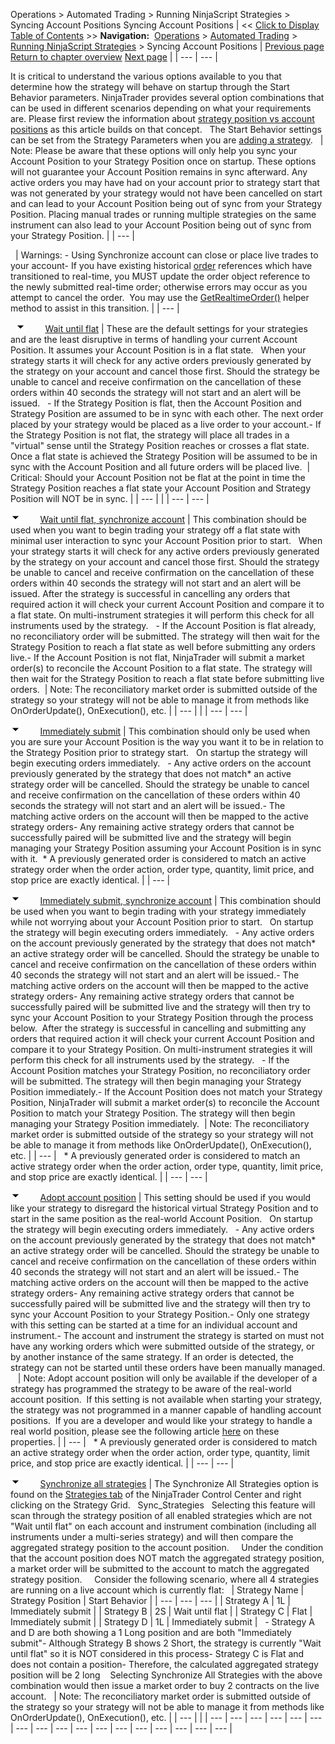 ﻿
Operations > Automated Trading > Running NinjaScript Strategies > Syncing Account Positions
Syncing Account Positions
| << [Click to Display Table of Contents](syncing_account_positions.md) >> **Navigation:**     [Operations](operations-1.md) > [Automated Trading](automated_trading-1.md) > [Running NinjaScript Strategies](running_ninjascript_strategies-1.md) > Syncing Account Positions | [Previous page](strategy_position_vs_account_p-1.md) [Return to chapter overview](running_ninjascript_strategies-1.md) [Next page](running_a_ninjascript_strategy-1.md) |
| --- | --- |

It is critical to understand the various options available to you that determine how the strategy will behave on startup through the Start Behavior parameters. NinjaTrader provides several option combinations that can be used in different scenarios depending on what your requirements are. Please first review the information about [strategy position vs account positions](strategy_position_vs_account_p-1.md) as this article builds on that concept.
 
The Start Behavior settings can be set from the Strategy Parameters when you are [adding a strategy](running_a_ninjascript_strategy-1.md).
 
| Note: Please be aware that these options will only help you sync your Account Position to your Strategy Position once on startup. These options will not guarantee your Account Position remains in sync afterward. Any active orders you may have had on your account prior to strategy start that was not generated by your strategy would not have been cancelled on start and can lead to your Account Position being out of sync from your Strategy Position. Placing manual trades or running multiple strategies on the same instrument can also lead to your Account Position being out of sync from your Strategy Position. |
| --- |

 
| Warnings: - Using Synchronize account can close or place live trades to your account- If you have existing historical [order](order-1.md) references which have transitioned to real-time, you MUST update the order object reference to the newly submitted real-time order; otherwise errors may occur as you attempt to cancel the order.  You may use the [GetRealtimeOrder()](getrealtimeorder-1.md) helper method to assist in this transition. |
| --- |

 
![tog_minus](tog_minus-1.gif)        [Wait until flat](javascript:HMToggle('toggle','WaitUntilFlat','WaitUntilFlat_ICON'))
| These are the default settings for your strategies and are the least disruptive in terms of handling your current Account Position. It assumes your Account Position is in a flat state.   When your strategy starts it will check for any active orders previously generated by the strategy on your account and cancel those first. Should the strategy be unable to cancel and receive confirmation on the cancellation of these orders within 40 seconds the strategy will not start and an alert will be issued.   - If the Strategy Position is flat, then the Account Position and Strategy Position are assumed to be in sync with each other. The next order placed by your strategy would be placed as a live order to your account.- If the Strategy Position is not flat, the strategy will place all trades in a "virtual" sense until the Strategy Position reaches or crosses a flat state. Once a flat state is achieved the Strategy Position will be assumed to be in sync with the Account Position and all future orders will be placed live.    | Critical: Should your Account Position not be flat at the point in time the Strategy Position reaches a flat state your Account Position and Strategy Position will NOT be in sync. | | --- | |
| --- | --- |

![tog_minus](tog_minus-1.gif)        [Wait until flat, synchronize account](javascript:HMToggle('toggle','WaitUntilFlatSynchronizeAccount','WaitUntilFlatSynchronizeAccount_ICON'))
| This combination should be used when you want to begin trading your strategy off a flat state with minimal user interaction to sync your Account Position prior to start.   When your strategy starts it will check for any active orders previously generated by the strategy on your account and cancel those first. Should the strategy be unable to cancel and receive confirmation on the cancellation of these orders within 40 seconds the strategy will not start and an alert will be issued. After the strategy is successful in cancelling any orders that required action it will check your current Account Position and compare it to a flat state. On multi-instrument strategies it will perform this check for all instruments used by the strategy.   - If the Account Position is flat already, no reconciliatory order will be submitted. The strategy will then wait for the Strategy Position to reach a flat state as well before submitting any orders live.- If the Account Position is not flat, NinjaTrader will submit a market order(s) to reconcile the Account Position to a flat state. The strategy will then wait for the Strategy Position to reach a flat state before submitting live orders.    | Note: The reconciliatory market order is submitted outside of the strategy so your strategy will not be able to manage it from methods like OnOrderUpdate(), OnExecution(), etc. | | --- | |
| --- | --- |

![tog_minus](tog_minus-1.gif)        [Immediately submit](javascript:HMToggle('toggle','ImmediatelySubmit','ImmediatelySubmit_ICON'))
| This combination should only be used when you are sure your Account Position is the way you want it to be in relation to the Strategy Position prior to strategy start.   On startup the strategy will begin executing orders immediately.   - Any active orders on the account previously generated by the strategy that does not match* an active strategy order will be cancelled. Should the strategy be unable to cancel and receive confirmation on the cancellation of these orders within 40 seconds the strategy will not start and an alert will be issued.- The matching active orders on the account will then be mapped to the active strategy orders- Any remaining active strategy orders that cannot be successfully paired will be submitted live and the strategy will begin managing your Strategy Position assuming your Account Position is in sync with it.  * A previously generated order is considered to match an active strategy order when the order action, order type, quantity, limit price, and stop price are exactly identical. |
| --- |

![tog_minus](tog_minus-1.gif)        [Immediately submit, synchronize account](javascript:HMToggle('toggle','ImmediatelySubmitSynchronizeAccount','ImmediatelySubmitSynchronizeAccount_ICON'))
| This combination should be used when you want to begin trading with your strategy immediately while not worrying about your Account Position prior to start.   On startup the strategy will begin executing orders immediately.   - Any active orders on the account previously generated by the strategy that does not match* an active strategy order will be cancelled. Should the strategy be unable to cancel and receive confirmation on the cancellation of these orders within 40 seconds the strategy will not start and an alert will be issued.- The matching active orders on the account will then be mapped to the active strategy orders- Any remaining active strategy orders that cannot be successfully paired will be submitted live and the strategy will then try to sync your Account Position to your Strategy Position through the process below.  After the strategy is successful in cancelling and submitting any orders that required action it will check your current Account Position and compare it to your Strategy Position. On multi-instrument strategies it will perform this check for all instruments used by the strategy.   - If the Account Position matches your Strategy Position, no reconciliatory order will be submitted. The strategy will then begin managing your Strategy Position immediately.- If the Account Position does not match your Strategy Position, NinjaTrader will submit a market order(s) to reconcile the Account Position to match your Strategy Position. The strategy will then begin managing your Strategy Position immediately.    | Note: The reconciliatory market order is submitted outside of the strategy so your strategy will not be able to manage it from methods like OnOrderUpdate(), OnExecution(), etc. | | --- |      * A previously generated order is considered to match an active strategy order when the order action, order type, quantity, limit price, and stop price are exactly identical. |
| --- | --- |

![tog_minus](tog_minus-1.gif)        [Adopt account position](javascript:HMToggle('toggle','AdoptAccountPosition','AdoptAccountPosition_ICON'))
| This setting should be used if you would like your strategy to disregard the historical virtual Strategy Position and to start in the same position as the real-world Account Position.   On startup the strategy will begin executing orders immediately.   - Any active orders on the account previously generated by the strategy that does not match* an active strategy order will be cancelled. Should the strategy be unable to cancel and receive confirmation on the cancellation of these orders within 40 seconds the strategy will not start and an alert will be issued.- The matching active orders on the account will then be mapped to the active strategy orders- Any remaining active strategy orders that cannot be successfully paired will be submitted live and the strategy will then try to sync your Account Position to your Strategy Position.- Only one strategy with this setting can be started at a time for an individual account and instrument.- The account and instrument the strategy is started on must not have any working orders which were submitted outside of the strategy, or by another instance of the same strategy. If an order is detected, the strategy can not be started until these orders have been manually managed.      | Note: Adopt account position will only be available if the developer of a strategy has programmed the strategy to be aware of the real-world account position.  If this setting is not available when starting your strategy, the strategy was not programmed in a manner capable of handling account positions.  If you are a developer and would like your strategy to handle a real world position, please see the following article [here](isadoptaccountpositionaware-1.md) on these properties. | | --- |      * A previously generated order is considered to match an active strategy order when the order action, order type, quantity, limit price, and stop price are exactly identical. |
| --- | --- |

![tog_minus](tog_minus-1.gif)        [Synchronize all strategies](javascript:HMToggle('toggle','SynchronizeAllStrategies','SynchronizeAllStrategies_ICON'))
| The Synchronize All Strategies option is found on the [Strategies tab](strategies_tab2.md) of the NinjaTrader Control Center and right clicking on the Strategy Grid.   Sync_Strategies   Selecting this feature will scan through the strategy position of all enabled strategies which are not "Wait until flat" on each account and instrument combination (including all instruments under a multi-series strategy) and will then compare the aggregated strategy position to the account position.     Under the condition that the account position does NOT match the aggregated strategy position, a market order will be submitted to the account to match the aggregated strategy position.     Consider the following scenario, where all 4 strategies are running on a live account which is currently flat:     | Strategy Name | Strategy Position | Start Behavior | | --- | --- | --- | | Strategy A | 1L | Immediately submit | | Strategy B | 2S | Wait until flat | | Strategy C | Flat | Immediately submit | | Strategy D | 1L | Immediately submit |      - Strategy A and D are both showing a 1 Long position and are both "Immediately submit"- Although Strategy B shows 2 Short, the strategy is currently "Wait until flat" so it is NOT considered in this process- Strategy C is Flat and does not contain a position- Therefore, the calculated aggregated strategy position will be 2 long    Selecting Synchronize All Strategies with the above combination would then issue a market order to buy 2 contracts on the live account.     | Note: The reconciliatory market order is submitted outside of the strategy so your strategy will not be able to manage it from methods like OnOrderUpdate(), OnExecution(), etc. | | --- | |
| --- | --- | --- | --- | --- | --- | --- | --- | --- | --- | --- | --- | --- | --- | --- | --- | --- |

